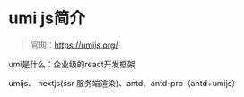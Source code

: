 # umi js简介
> 官网：https://umijs.org/

umi是什么：企业级的react开发框架

umijs、 nextjs(ssr 服务端渲染)、antd、antd-pro（antd+umijs）